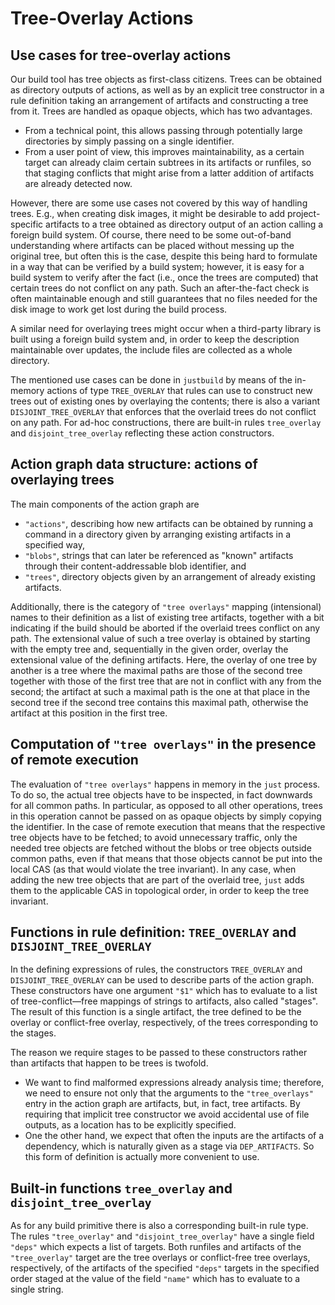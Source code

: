 # Tree-Overlay Actions

## Use cases for tree-overlay actions

Our build tool has tree objects as first-class citizens. Trees
can be obtained as directory outputs of actions, as well as by an
explicit tree constructor in a rule definition taking an arrangement
of artifacts and constructing a tree from it. Trees are handled as
opaque objects, which has two advantages.

- From a technical point, this allows passing through potentially
  large directories by simply passing on a single identifier.
- From a user point of view, this improves maintainability, as a
  certain target can already claim certain subtrees in its artifacts
  or runfiles, so that staging conflicts that might arise from a
  latter addition of artifacts are already detected now.

However, there are some use cases not covered by this way of handling
trees. E.g., when creating disk images, it might be desirable to add
project-specific artifacts to a tree obtained as directory output
of an action calling a foreign build system. Of course, there need
to be some out-of-band understanding where artifacts can be placed
without messing up the original tree, but often this is the case,
despite this being hard to formulate in a way that can be verified
by a build system; however, it is easy for a build system to verify
after the fact (i.e., once the trees are computed) that certain
trees do not conflict on any path. Such an after-the-fact check is
often maintainable enough and still guarantees that no files needed
for the disk image to work get lost during the build process.

A similar need for overlaying trees might occur when a third-party
library is built using a foreign build system and, in order to keep
the description maintainable over updates, the include files are
collected as a whole directory.

The mentioned use cases can be done in `justbuild` by means of
the in-memory actions of type `TREE_OVERLAY` that rules can use
to construct new trees out of existing ones by overlaying the
contents; there is also a variant `DISJOINT_TREE_OVERLAY` that
enforces that the overlaid trees do not conflict on any path. For
ad-hoc constructions, there are built-in rules `tree_overlay` and
`disjoint_tree_overlay` reflecting these action constructors.

## Action graph data structure: actions of overlaying trees

The main components of the action graph are

- `"actions"`, describing how new artifacts can be obtained by
  running a command in a directory given by arranging existing
  artifacts in a specified way,
- `"blobs"`, strings that can later be referenced as "known" artifacts
  through their content-addressable blob identifier, and
- `"trees"`, directory objects given by an arrangement of already
  existing artifacts.

Additionally, there is the category of `"tree overlays"`
mapping (intensional) names to their definition as a list of
existing tree artifacts, together with a bit indicating if the build
should be aborted if the overlaid trees conflict on any path. The
extensional value of such a tree overlay is obtained by starting
with the empty tree and, sequentially in the given order, overlay
the extensional value of the defining artifacts. Here, the overlay
of one tree by another is a tree where the maximal paths are those
of the second tree together with those of the first tree that are
not in conflict with any from the second; the artifact at such a
maximal path is the one at that place in the second tree if the
second tree contains this maximal path, otherwise the artifact at
this position in the first tree.

## Computation of `"tree overlays"` in the presence of remote execution

The evaluation of `"tree overlays"` happens in memory in the `just`
process. To do so, the actual tree objects have to be inspected, in
fact downwards for all common paths. In particular, as opposed to
all other operations, trees in this operation cannot be passed
on as opaque objects by simply copying the identifier. In the case
of remote execution that means that the respective tree objects have
to be fetched; to avoid unnecessary traffic, only the needed tree
objects are fetched without the blobs or tree objects outside
common paths, even if that means that those objects cannot be put
into the local CAS (as that would violate the tree invariant). In
any case, when adding the new tree objects that are part of the
overlaid tree,  `just` adds them to the applicable
CAS in topological order, in order to keep the tree invariant.

## Functions in rule definition: `TREE_OVERLAY` and `DISJOINT_TREE_OVERLAY`

In the defining expressions of rules, the constructors `TREE_OVERLAY`
and `DISJOINT_TREE_OVERLAY` can be used to describe parts of the
action graph. These constructors have one argument `"$1"` which
has to evaluate to a list of tree-conflict&mdash;free mappings
of strings to artifacts, also called "stages". The result of this
function is a single artifact, the tree defined to be the overlay
or conflict-free overlay, respectively, of the trees corresponding
to the stages.

The reason we require stages to be passed to these constructors
rather than artifacts that happen to be trees is twofold.

- We want to find malformed expressions already analysis time;
  therefore, we need to ensure not only that the arguments to the
  `"tree_overlays"` entry in the action graph are artifacts, but, in
  fact, tree artifacts. By requiring that implicit tree constructor
  we avoid accidental use of file outputs, as a location has to be
  explicitly specified.
- One the other hand, we expect that often the inputs are the
  artifacts of a dependency, which is naturally given as a stage
  via `DEP_ARTIFACTS`. So this form of definition is actually more
  convenient to use.

## Built-in functions `tree_overlay` and `disjoint_tree_overlay`

As for any build primitive there is also a corresponding built-in
rule type. The rules `"tree_overlay"` and `"disjoint_tree_overlay"`
have a single field `"deps"` which expects a list of targets.
Both runfiles and artifacts of the `"tree_overlay"` target are the
tree overlays or conflict-free tree overlays, respectively, of the
artifacts of the specified `"deps"` targets in the specified order
staged at the value of the field `"name"` which has to evaluate to
a single string.
